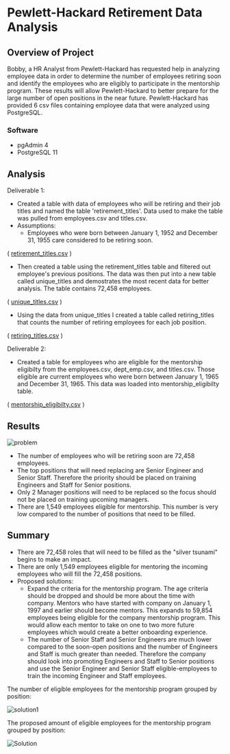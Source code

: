 # Pewlett-Hackard Retirement Data Analysis
## Overview of Project
Bobby, a HR Analyst from Pewlett-Hackard has requested help in analyzing employee data in order to determine the number of employees retiring soon and identify the employees who are eligibly to participate in the mentorship program. These results will allow Pewlett-Hackard to better prepare for the large number of open positions in the near future. Pewlett-Hackard has provided 6 csv files containing employee data that were analyzed using PostgreSQL.

### Software
* pgAdmin 4
* PostgreSQL 11

## Analysis
Deliverable 1:
* Created a table with data of employees who will be retiring and their job titles and named the table 'retirement_titles'. Data used to make the table was pulled from employees.csv and titles.csv.
* Assumptions: 
  * Employees who were born between January 1, 1952 and December 31, 1955 care considered to be retiring soon.

( [retirement_titles.csv](https://github.com/ksommerdorf/Module7Challenge/files/8551444/retirement_titles.csv) )

* Then created a table using the retirement_titles table and filtered out employee's previous positions. The data was then put into a new table called unique_titles and demostrates the most recent data for better analysis. The table contains 72,458 employees.

( [unique_titles.csv](https://github.com/ksommerdorf/Module7Challenge/files/8551450/unique_titles.csv) )

* Using the data from unique_titles I created a table called retiring_titles that counts the number of retiring employees for each job position. 

( [retiring_titles.csv](https://github.com/ksommerdorf/Module7Challenge/files/8551451/retiring_titles.csv) )

Deliverable 2:
* Created a table for employees who are eligible for the mentorship eligibilty from the employees.csv, dept_emp.csv, and titles.csv. Those eligible are current employees who were born between January 1, 1965 and December 31, 1965. This data was loaded into mentorship_eligibilty table.

( [mentorship_eligibilty.csv](https://github.com/ksommerdorf/Module7Challenge/files/8551454/mentorship_eligibilty.csv) )

## Results

![problem](https://user-images.githubusercontent.com/57520471/165017178-abb1fdd0-d9a1-4d26-881a-62f3cebcc8a3.png)

* The number of employees who will be retiring soon are 72,458 employees.
* The top positions that will need replacing are Senior Engineer and Senior Staff. Therefore the priority should be placed on training Engineers and Staff for Senior positions.
* Only 2 Manager positions will need to be replaced so the focus should not be placed on training upcoming managers.
* There are 1,549 employees eligible for mentorship. This number is very low compared to the number of positions that need to be filled. 

## Summary
* There are 72,458 roles that will need to be filled as the "silver tsunami" begins to make an impact.
* There are only 1,549 employees eligible for mentoring the incoming employees who will fill the 72,458 positions.
* Proposed solutions:
  * Expand the criteria for the mentorship program. The age criteria should be dropped and should be more about the time with company. Mentors who have started with company on January 1, 1997 and earlier should become mentors. This expands to 59,854 employees being eligible for the company mentorship program. This would allow each mentor to take on one to two more future employees which would create a better onboarding experience.
  * The number of Senior Staff and Senior Engineers are much lower compared to the soon-open positions and the number of Engineers and Staff is much greater than needed. Therefore the company should look into promoting Engineers and Staff to Senior positions and use the Senior Engineer and Senior Staff eligible-employees to train the incoming Engineer and Staff employees.
  
 The number of eligible employees for the mentorship program grouped by position:
 
 ![solution1](https://user-images.githubusercontent.com/57520471/165017051-45e75df9-5088-4eb2-a7e4-b490d55ce365.png)

 The proposed amount of eligible employees for the mentorship program grouped by position:
 
![Solution](https://user-images.githubusercontent.com/57520471/165016644-4f6728a5-0b2f-4a6c-89ed-ca5e544e76d5.png)
